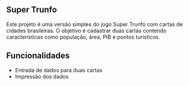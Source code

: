 ## Super Trunfo

Este projeto é uma versão simples do jogo Super Trunfo com cartas de cidades brasileiras. O objetivo é cadastrar duas cartas contendo características como população, área, PIB e pontos turísticos.

## Funcionalidades

- Entrada de dados para duas cartas
- Impressão dos dados
